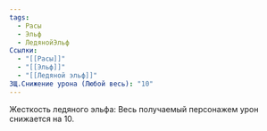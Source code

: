 ```yaml
---
tags:
  - Расы
  - Эльф
  - ЛедянойЭльф
Ссылки:
  - "[[Расы]]"
  - "[[Эльф]]"
  - "[[Ледяной эльф]]"
ЗЩ.Снижение урона (Любой весь): "10"
---
```

Жесткость ледяного эльфа:
Весь получаемый персонажем урон снижается на 10.









